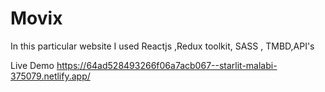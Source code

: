 # Movix
In this particular website I used Reactjs ,Redux toolkit, SASS , TMBD,API's

Live Demo
https://64ad528493266f06a7acb067--starlit-malabi-375079.netlify.app/
